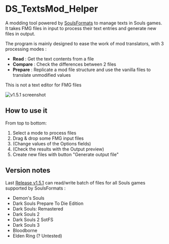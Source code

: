 # DS_TextsMod_Helper

A modding tool powered by [SoulsFormats](https://github.com/JKAnderson/SoulsFormats) to manage texts in Souls games.  
It takes FMG files in input to process their text entries and generate new files in output.

The program is mainly designed to ease the work of mod translators, with 3 processing modes :
- **Read** : Get the text contents from a file
- **Compare** : Check the differences between 2 files
- **Prepare** : Replicate a mod file structure and use the vanilla files to translate unmodified values

This is not a text editor for FMG files

![v1.5.1 screenshot](https://i.imgur.com/iMWTCTb.png)

## How to use it

From top to bottom:
1. Select a mode to process files
2. Drag & drop some FMG input files
3. (Change values of the Options fields)
4. (Check the results with the Output preview)
5. Create new files with button "Generate output file"

## Version notes
Last [Release v1.5.1](https://github.com/FrenzMcJ0hns0n/DS_TextsMod_Helper/releases/tag/v1.5.1) can read/write batch of files for all Souls games supported by SoulsFormats :
- Demon's Souls
- Dark Souls Prepare To Die Edition
- Dark Souls: Remastered
- Dark Souls 2
- Dark Souls 2 SotFS
- Dark Souls 3
- Bloodborne
- Elden Ring (? Untested)

